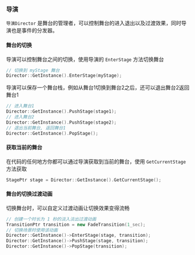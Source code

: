 ### 导演

`导演Director` 是舞台的管理者，可以控制舞台的进入退出以及过渡效果，同时导演也是事件的分发器。

#### 舞台的切换

导演可以控制舞台之间的切换，使用导演的 `EnterStage` 方法切换舞台

```cpp
// 切换到 myStage 舞台
Director::GetInstance().EnterStage(myStage);
```

导演可以保存一个舞台栈，例如从舞台1切换到舞台2之后，还可以退出舞台2返回舞台1

```cpp
// 进入舞台1
Director::GetInstance().PushStage(stage1);
// 进入舞台2
Director::GetInstance().PushStage(stage2);
// 退出当前舞台, 返回舞台1
Director::GetInstance().PopStage();
```

#### 获取当前的舞台

在代码的任何地方你都可以通过导演获取到当前的舞台，使用 `GetCurrentStage` 方法获取

```cpp
StagePtr stage = Director::GetInstance().GetCurrentStage();
```

#### 舞台的切换过渡动画

切换舞台时，可以自定义过渡动画让切换效果变得流畅

```cpp
// 创建一个时长为 1 秒的淡入淡出过渡动画
TransitionPtr transition = new FadeTransition(1_sec);
// 切换场景时使用该动画
Director::GetInstance()->EnterStage(stage, transition);
Director::GetInstance()->PushStage(stage, transition);
Director::GetInstance()->PopStage(transition);
```
